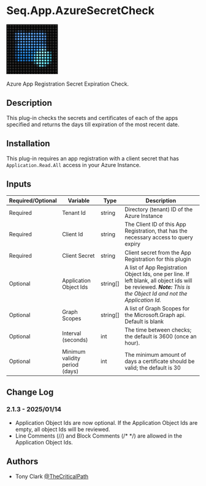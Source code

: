 # Seq.App.AzureSecretCheck

![alt text](./src/AzureSecretCheck/Assets/AzureSecretCheckLogo.png "Title")

Azure App Registration Secret Expiration Check.

## Description

This plug-in checks the secrets and certificates of each of the apps specified and returns the days till expiration of the most recent date.

## Installation

This plug-in requires an app registration with a client secret that has `Application.Read.All` access in your Azure Instance.

## Inputs

|Required/Optional|Variable|Type|Description|
|--|--|--|--|
|Required|Tenant Id|string|Directory (tenant) ID of the Azure Instance|
|Required|Client Id|string|The Client ID of this App Registration, that has the necessary access to query expiry|
|Required|Client Secret|string|Client secret from the App Registration for this plugin|
|Optional|Application Object Ids|string[]|A list of App Registration Object Ids, one per line. If left blank, all object ids will be reviewed. _**Note:** This is the Object Id and not the Application Id._|
|Optional|Graph Scopes|string[]|A list of Graph Scopes for the Microsoft.Graph api. Default is blank|
|Optional|Interval (seconds)|int|The time between checks; the default is 3600 (once an hour).|
|Optional|Minimum validity period (days)|int|The minimum amount of days a certificate should be valid; the default is 30|

## Change Log
### 2.1.3 - 2025/01/14
- Application Object Ids are now optional.  If the Application Object Ids are empty, all object Ids will be reviewed.
- Line Comments (//) and Block Comments (/* */) are allowed in the Application Object Ids.

## Authors
- Tony Clark [@TheCriticalPath](https://github.com/TheCriticalPath)